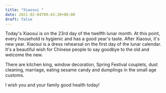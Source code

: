 ```yaml
---
title: "Xiaosui "
date: 2021-02-04T09:43:28+08:00
draft: false
---
```


Today's Xiaosui is on the 23rd day of the twelfth lunar month. At this point, every household is hygienic and has a good year's taste. After Xiaosui, it's new year. Xiaosui is a dress rehearsal on the first day of the lunar calendar. It's a beautiful wish for Chinese people to say goodbye to the old and welcome the new.



There are kitchen king, window decoration, Spring Festival couplets, dust cleaning, marriage, eating sesame candy and dumplings in the small age customs.



I wish you and your family good health today!
